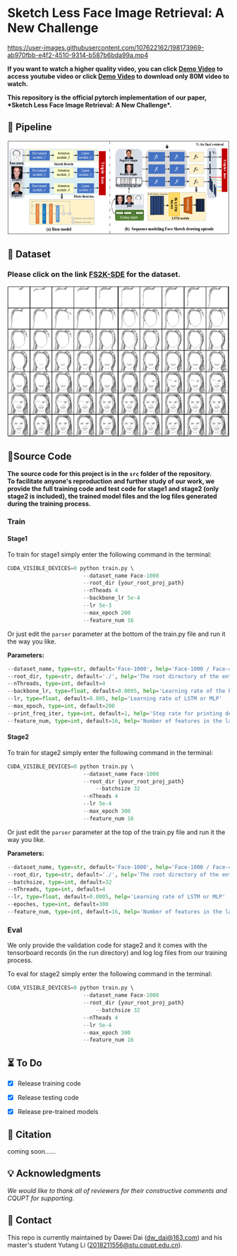 # Sketch Less Face Image Retrieval: A New Challenge

https://user-images.githubusercontent.com/107622162/198173969-ab970fbb-e4f2-4510-9314-b587b6bda99a.mp4

**If you want to watch a higher quality video, you can click [Demo Video](https://youtu.be/gZfRjrY5H0Y) to access youtube video or click [Demo Video](https://github.com/ddw2AIGROUP2CQUPT/SLFIR/blob/main/demo.mp4?raw=true) to download only 80M video to watch.**

**This repository is the official pytorch implementation of our paper, \*Sketch Less Face Image Retrieval: A New Challenge\*.**

## 🌟 Pipeline

![img](README.assets/wps1.png)

## :floppy_disk: Dataset

### Please click on the link [FS2K-SDE](https://github.com/ddw2AIGROUP2CQUPT/FS2K-SDE) for the dataset.

![image-20221025194710409](README.assets/image-20221025194710409.png)

## 📁Source Code

**The source code for this project is in the `src` folder of the repository.**  
**To facilitate anyone's reproduction and further study of our work, we provide the full training code and test code for stage1 and stage2 (only stage2 is included), the trained model files and the log files generated during the training process.**

### Train

#### Stage1

To train for stage1 simply enter the following command in the terminal:

```python
CUDA_VISIBLE_DEVICES=0 python train.py \ 
						--dataset_name Face-1000
						--root_dir {your_root_proj_path}
						--nTheads 4
						--backbone_lr 5e-4
						--lr 5e-3
						--max_epoch 200
						--feature_num 16
```

Or just edit the `parser` parameter at the bottom of the train.py file and run it the way you like.

**Parameters:**

```python
--dataset_name, type=str, default='Face-1000', help='Face-1000 / Face-450'
--root_dir, type=str, default='./', help='The root directory of the entire project file'
--nThreads, type=int, default=4
--backbone_lr, type=float, default=0.0005, help='Learning rate of the backbone network'
--lr, type=float, default=0.005, help='Learning rate of LSTM or MLP'
--max_epoch, type=int, default=200
--print_freq_iter, type=int, default=1, help='Step rate for printing debug messages'
--feature_num, type=int, default=16, help='Number of features in the last layer of the neural network'
```

#### Stage2

To train for stage2 simply enter the following command in the terminal:

```python
CUDA_VISIBLE_DEVICES=0 python train.py \ 
						--dataset_name Face-1000
						--root_dir {your_root_proj_path}
    						--batchsize 32
						--nTheads 4
						--lr 5e-4
						--max_epoch 300
						--feature_num 16
```

Or just edit the `parser` parameter at the top of the train.py file and run it the way you like.

**Parameters:**

```python
--dataset_name, type=str, default='Face-1000', help='Face-1000 / Face-450'
--root_dir, type=str, default='./', help='The root directory of the entire project file'
--batchsize, type=int, default=32
--nThreads, type=int, default=4
--lr, type=float, default=0.0005, help='Learning rate of LSTM or MLP'
--epoches, type=int, default=300
--feature_num, type=int, default=16, help='Number of features in the last layer of the neural network'
```

### Eval

We only provide the validation code for stage2 and it comes with the tensorboard records (in the run directory) and log log files from our training process.

To eval for stage2 simply enter the following command in the terminal:

```python
CUDA_VISIBLE_DEVICES=0 python train.py \ 
						--dataset_name Face-1000
						--root_dir {your_root_proj_path}
    						--batchsize 32
						--nTheads 4
						--lr 5e-4
						--max_epoch 300
						--feature_num 16
```

## ⏳ To Do

- [x] Release training code

- [x] Release testing code
- [x] Release pre-trained models

## 📔 Citation

coming soon......

## 💡 Acknowledgments

*We would like to thank all of reviewers for their constructive comments and CQUPT for supporting.*

## 📨 Contact

This repo is currently maintained by Dawei Dai (dw_dai@163.com) and his master's student Yutang Li (2018211556@stu.cqupt.edu.cn).

